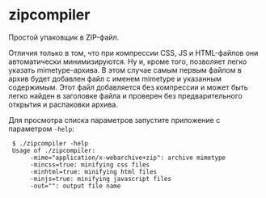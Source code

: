 # zipcompiler

Простой упаковщик в ZIP-файл.

Отличия только в том, что при компрессии CSS, JS и HTML-файлов они автоматически
минимизируются. Ну и, кроме того, позволяет легко указать mimetype-архива. В
этом случае самым первым файлом в архив будет добавлен файл с именем mimetype и
указанным содержимым. Этот файл добавляется без компрессии и может быть легко
найден в заголовке файла и проверен без предварительного открытия и распаковки
архива.

Для просмотра списка параметров запустите приложение с параметром `-help`:

     $ ./zipcompiler -help
     Usage of ./zipcompiler:
    	  -mime="application/x-webarchive+zip": archive mimetype
    	  -mincss=true: minifying css files
    	  -minhtml=true: minifying html files
    	  -minjs=true: minifying javascript files
    	  -out="": output file name
